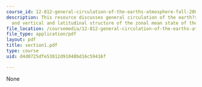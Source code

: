 ```yaml
---
course_id: 12-812-general-circulation-of-the-earths-atmosphere-fall-2005
description: This resource discusses general circulation of the earth?s atmosphere
  and vertical and latitudinal structure of the zonal mean state of the atmosphere.
file_location: /coursemedia/12-812-general-circulation-of-the-earths-atmosphere-fall-2005/d4d0725dfe53012d91048bd16c59416f_section1.pdf
file_type: application/pdf
layout: pdf
title: section1.pdf
type: course
uid: d4d0725dfe53012d91048bd16c59416f

---
```

None